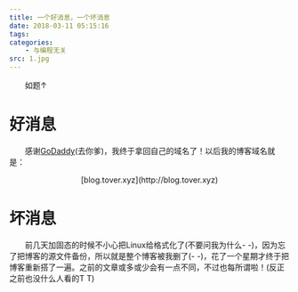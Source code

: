 ```yaml
---
title: 一个好消息，一个坏消息
date: 2018-03-11 05:15:16
tags:
categories: 
	- 与编程无关
src: 1.jpg
---
```

&emsp;&emsp;如题↑
<!--more-->
# 好消息
&emsp;&emsp;感谢[GoDaddy](https://sg.godaddy.com/zh?ci=)(去你爹)，我终于拿回自己的域名了！以后我的博客域名就是：
<center>[blog.tover.xyz](http://blog.tover.xyz)</center>


# 坏消息
&emsp;&emsp;前几天加固态的时候不小心把Linux给格式化了(不要问我为什么- -)，因为忘了把博客的源文件备份，所以就是整个博客被我删了(- -)，花了一个星期才终于把博客重新搭了一遍。之前的文章或多或少会有一点不同，不过也每所谓啦！(反正之前也没什么人看的T T)
